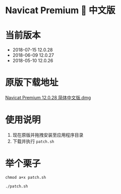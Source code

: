 # Navicat Premium 🦀 中文版

# 当前版本

 * 2018-07-15 12.0.28
 * 2018-06-09 12.0.27
 * 2018-05-10 12.0.26

# 原版下载地址

[Navicat Premium 12.0.28 简体中文版.dmg](http://download.navicat.com/download/navicat120_premium_cs.dmg)

# 使用说明

1. 现在原版并拖拽安装至应用程序目录
2. 下载并执行 `patch.sh`

# 举个栗子

```
chmod a+x patch.sh

./patch.sh
```


